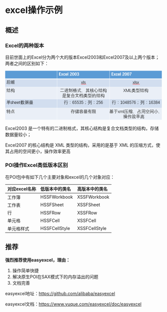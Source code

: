 # excel操作示例

## 概述

### Excel的两种版本

目前世面上的Excel分为两个大的版本Excel2003和Excel2007及以上两个版本；
两者之间的区别如下：

![1585643739275](assets/1585643739275.png)

Excel2003 是一个特有的二进制格式，其核心结构是复合文档类型的结构，存储数据量较小；

Excel2007 的核心结构是 XML 类型的结构，采用的是基于 XML 的压缩方式，使其占用的空间更小，操作效率更高

### POI操作Excel高低版本区别

在POI包中有如下几个主要对象和excel的几个对象对应：

| 对应excel名称 | 低版本中的类名 | 高版本中的类名 |
| :------------ | :------------- | :------------- |
| 工作簿        | HSSFWorkbook   | XSSFWorkbook   |
| 工作表        | HSSFSheet      | XSSFSheet      |
| 行            | HSSFRow        | XSSFRow        |
| 单元格        | HSSFCell       | XSSFCell       |
| 单元格样式    | HSSFCellStyle  | XSSFCellStyle  |





## 推荐

**强烈推荐使用easyexcel，理由：**

1. 操作简单快捷
2. 解决原生POI在SAX模式下的内存溢出的问题
3. 文档完善

easyexcel地址：https://github.com/alibaba/easyexcel

easyexcel文档：https://www.yuque.com/easyexcel/doc/easyexcel